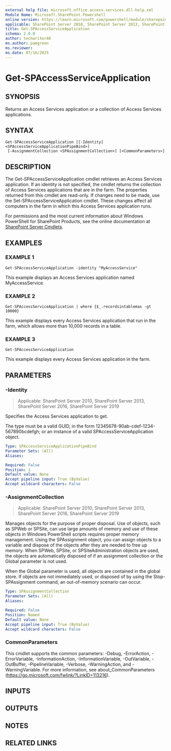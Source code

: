 ```yaml
---
external help file: microsoft.office.access.services.dll-help.xml
Module Name: Microsoft.SharePoint.Powershell
online version: https://learn.microsoft.com/powershell/module/sharepoint-server/get-spaccessserviceapplication
applicable: SharePoint Server 2010, SharePoint Server 2013, SharePoint Server 2016, SharePoint Server 2019
title: Get-SPAccessServiceApplication
schema: 2.0.0
author: techwriter40
ms.author: pamgreen
ms.reviewer:
ms.date: 07/16/2025
---
```


# Get-SPAccessServiceApplication

## SYNOPSIS
Returns an Access Services application or a collection of Access Services applications.

## SYNTAX

```
Get-SPAccessServiceApplication [[-Identity] <SPAccessServiceApplicationPipeBind>]
 [-AssignmentCollection <SPAssignmentCollection>] [<CommonParameters>]
```

## DESCRIPTION
The Get-SPAccessServiceApplication cmdlet retrieves an Access Services application.
If an identity is not specified, the cmdlet returns the collection of Access Services applications that are in the farm.
The properties returned from this cmdlet are read-only.
If changes need to be made, use the Set-SPAccessServiceApplication cmdlet.
These changes affect all computers in the farm in which this Access Services application runs.

For permissions and the most current information about Windows PowerShell for SharePoint Products, see the online documentation at [SharePoint Server Cmdlets](https://learn.microsoft.com/powershell/sharepoint/sharepoint-server/sharepoint-server-cmdlets).

## EXAMPLES

### EXAMPLE 1
```
Get-SPAccessServiceApplication -identity "MyAccessService"
```

This example displays an Access Services application named MyAccessService.

### EXAMPLE 2
```
Get-SPAccessServiceApplication | where {$_.recordsintablemax -gt 10000}
```

This example displays every Access Services application that run in the farm, which allows more than 10,000 records in a table.

### EXAMPLE 3
```
Get-SPAccessServiceApplication
```

This example displays every Access Services application in the farm.

## PARAMETERS

### -Identity

> Applicable: SharePoint Server 2010, SharePoint Server 2013, SharePoint Server 2016, SharePoint Server 2019

Specifies the Access Services  application to get.

The type must be a valid GUID, in the form 12345678-90ab-cdef-1234-567890bcdefgh; or an instance of a valid SPAccessServiceApplication object.

```yaml
Type: SPAccessServiceApplicationPipeBind
Parameter Sets: (All)
Aliases:

Required: False
Position: 1
Default value: None
Accept pipeline input: True (ByValue)
Accept wildcard characters: False
```

### -AssignmentCollection

> Applicable: SharePoint Server 2010, SharePoint Server 2013, SharePoint Server 2016, SharePoint Server 2019

Manages objects for the purpose of proper disposal.
Use of objects, such as SPWeb or SPSite, can use large amounts of memory and use of these objects in Windows PowerShell scripts requires proper memory management.
Using the SPAssignment object, you can assign objects to a variable and dispose of the objects after they are needed to free up memory.
When SPWeb, SPSite, or SPSiteAdministration objects are used, the objects are automatically disposed of if an assignment collection or the Global parameter is not used.

When the Global parameter is used, all objects are contained in the global store.
If objects are not immediately used, or disposed of by using the Stop-SPAssignment command, an out-of-memory scenario can occur.

```yaml
Type: SPAssignmentCollection
Parameter Sets: (All)
Aliases:

Required: False
Position: Named
Default value: None
Accept pipeline input: True (ByValue)
Accept wildcard characters: False
```

### CommonParameters
This cmdlet supports the common parameters: -Debug, -ErrorAction, -ErrorVariable, -InformationAction, -InformationVariable, -OutVariable, -OutBuffer, -PipelineVariable, -Verbose, -WarningAction, and -WarningVariable. For more information, see about_CommonParameters (https://go.microsoft.com/fwlink/?LinkID=113216).

## INPUTS

## OUTPUTS

## NOTES

## RELATED LINKS
